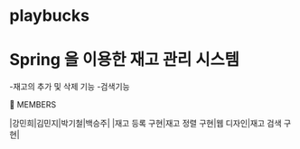 # playbucks

# Spring 을 이용한 재고 관리 시스템

-재고의 추가 및 삭제 기능
-검색기능 


🧔 MEMBERS

|강민희|김민지|박기철|백승주|
|재고 등록 구현|재고 정렬 구현|웹 디자인|재고 검색 구현|
